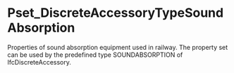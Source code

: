 # Pset_DiscreteAccessoryTypeSoundAbsorption

Properties of sound absorption equipment used in railway. The property set can be used by the predefined type SOUNDABSORPTION of IfcDiscreteAccessory.
<!-- end of short definition -->

